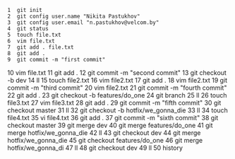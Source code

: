     1  git init
    2  git config user.name "Nikita Pastukhov"
    3  git config user.email "n.pastukhov@velcom.by"
    4  git status
    5  touch file.txt
    6  vim file.txt
    7  git add . file.txt
    8  git add .
    9  git commit -m "first commit"
   10  vim file.txt
   11  git add .
   12  git commit -m "second commit"
   13  git checkout -b dev
   14  ll
   15  touch file2.txt
   16  vim file2.txt
   17  git add .
   18  vim file2.txt
   19  git commit -m "third commit"
   20  vim file2.txt
   21  git commit -m "fourth commit"
   22  git add .
   23  git checkout -b features/do_one
   24  git branch
   25  ll
   26  touch file3.txt
   27  vim file3.txt
   28  git add .
   29  git commit -m "fifth commit"
   30  git checkout master
   31  ll
   32  git checkout -b hotfix/we_gonna_die
   33  ll
   34  touch file4.txt
   35  vi file4.txt
   36  git add .
   37  git commit -m "sixth commit"
   38  git checkout master
   39  git merge dev
   40  git merge features/do_one
   41  git merge hotfix/we_gonna_die
   42  ll
   43  git checkout dev
   44  git merge hotfix/we_gonna_die
   45  git checkout features/do_one
   46  git merge hotfix/we_gonna_di
   47  ll
   48  git checkout dev
   49  ll
   50  history

